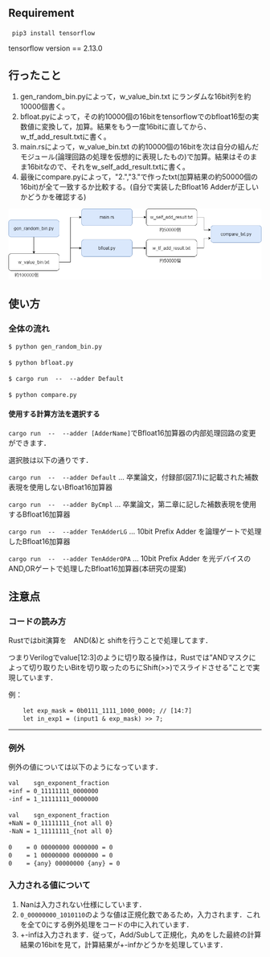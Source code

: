 
## Requirement

` pip3 install tensorflow`

tensorflow version == 2.13.0 

## 行ったこと

1. gen_random_bin.pyによって，w_value_bin.txt にランダムな16bit列を約10000個書く。
2. bfloat.pyによって，その約10000個の16bitをtensorflowでのbfloat16型の実数値に変換して，加算。結果をもう一度16bitに直してから、w_tf_add_result.txtに書く。
3. main.rsによって，w_value_bin.txt の約10000個の16bitを次は自分の組んだモジュール(論理回路の処理を仮想的に表現したもの)で加算。結果はそのまま16bitなので、それをw_self_add_result.txtに書く。
4. 最後にcompare.pyによって，"2.","3."で作ったtxt(加算結果の約50000個の16bit)が全て一致するか比較する。(自分で実装したBfloat16 Adderが正しいかどうかを確認する)


![float-adder-github drawio](/img/float-adder-github.png)

## 使い方

### 全体の流れ
```
$ python gen_random_bin.py

$ python bfloat.py

$ cargo run  --  --adder Default

$ python compare.py 
```

#### 使用する計算方法を選択する
`cargo run  --  --adder [AdderName]`でBfloat16加算器の内部処理回路の変更ができます．

選択肢は以下の通りです．

`cargo run  --  --adder Default` ... 卒業論文，付録部(図7.1)に記載された補数表現を使用しないBfloat16加算器

`cargo run  --  --adder ByCmpl`   ...  卒業論文，第二章に記した補数表現を使用するBfloat16加算器

`cargo run  --  --adder TenAdderLG` ... 10bit Prefix Adder を論理ゲートで処理したBfloat16加算器

`cargo run  --  --adder TenAdderOPA` ... 10bit Prefix Adder を光デバイスのAND,ORゲートで処理したBfloat16加算器(本研究の提案)

## 注意点

### コードの読み方

Rustではbit演算を　AND(&)と shiftを行うことで処理してます．

つまりVerilogでvalue[12:3]のように切り取る操作は，Rustでは”ANDマスクによって切り取りたいBitを切り取ったのちにShift(>>)でスライドさせる”ことで実現しています．

例：
```
    let exp_mask = 0b0111_1111_1000_0000; // [14:7]
    let in_exp1 = (input1 & exp_mask) >> 7; 
```


---
### 例外
例外の値については以下のようになっています．

```
val    sgn_exponent_fraction
+inf = 0_11111111_0000000
-inf = 1_11111111_0000000

val    sgn_exponent_fraction
+NaN = 0_11111111_{not all 0}
-NaN = 1_11111111_{not all 0}

0    = 0 00000000 0000000 = 0
0    = 1 00000000 0000000 = 0
0    = {any} 00000000 {any} = 0

```

### 入力される値について

1. Nanは入力されない仕様にしています．
2. `0_00000000_1010110`のような値は正規化数であるため，入力されます．これを全て0にする例外処理をコードの中に入れています．
3. +-infは入力されます．従って，Add/Subして正規化，丸めをした最終の計算結果の16bitを見て，計算結果が+-infかどうかを処理しています．

